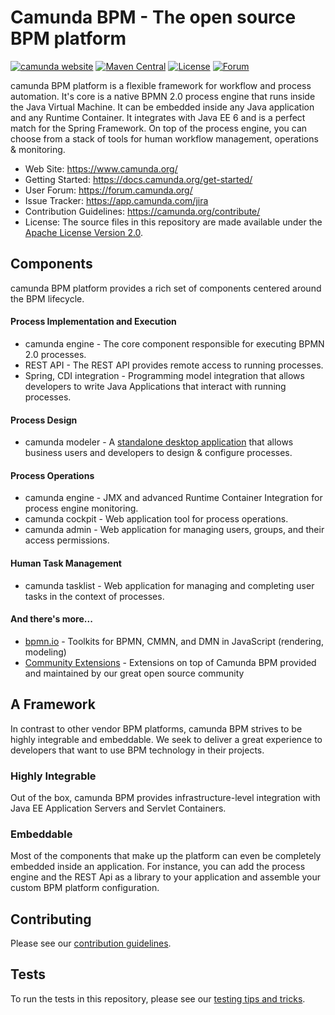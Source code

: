 # Camunda BPM - The open source BPM platform

[![camunda website](https://img.shields.io/badge/website-camunda-orange.svg)](https://camunda.com/) [![Maven Central](https://maven-badges.herokuapp.com/maven-central/org.camunda.bpm/camunda-parent/badge.svg)](https://maven-badges.herokuapp.com/maven-central/org.camunda.bpm/camunda-parent) [![License](https://img.shields.io/github/license/camunda/camunda-bpm-platform?color=blue&logo=apache)](https://github.com/camunda/camunda-bpm-platform/blob/master/LICENSE) [![Forum](https://img.shields.io/badge/forum-camunda-green)](https://forum.camunda.org/)

camunda BPM platform is a flexible framework for workflow and process automation. It's core is a native BPMN 2.0 process engine that runs inside the Java Virtual Machine. It can be embedded inside any Java application and any Runtime Container. It integrates with Java EE 6 and is a perfect match for the Spring Framework. On top of the process engine, you can choose from a stack of tools for human workflow management, operations & monitoring.

- Web Site: https://www.camunda.org/
- Getting Started: https://docs.camunda.org/get-started/
- User Forum: https://forum.camunda.org/
- Issue Tracker: https://app.camunda.com/jira
- Contribution Guidelines: https://camunda.org/contribute/
- License: The source files in this repository are made available under the [Apache License Version 2.0](./LICENSE).

## Components

camunda BPM platform provides a rich set of components centered around the BPM lifecycle.

#### Process Implementation and Execution

- camunda engine - The core component responsible for executing BPMN 2.0 processes.
- REST API - The REST API provides remote access to running processes.
- Spring, CDI integration - Programming model integration that allows developers to write Java Applications that interact with running processes.

#### Process Design

- camunda modeler - A [standalone desktop application](https://github.com/camunda/camunda-modeler) that allows business users and developers to design & configure processes.

#### Process Operations

- camunda engine - JMX and advanced Runtime Container Integration for process engine monitoring.
- camunda cockpit - Web application tool for process operations.
- camunda admin - Web application for managing users, groups, and their access permissions.

#### Human Task Management

- camunda tasklist - Web application for managing and completing user tasks in the context of processes.

#### And there's more...

- [bpmn.io](https://bpmn.io/) - Toolkits for BPMN, CMMN, and DMN in JavaScript (rendering, modeling)
- [Community Extensions](https://docs.camunda.org/manual/7.5/introduction/extensions/) - Extensions on top of Camunda BPM provided and maintained by our great open source community

## A Framework

In contrast to other vendor BPM platforms, camunda BPM strives to be highly integrable and embeddable. We seek to deliver a great experience to developers that want to use BPM technology in their projects.

### Highly Integrable

Out of the box, camunda BPM provides infrastructure-level integration with Java EE Application Servers and Servlet Containers.

### Embeddable

Most of the components that make up the platform can even be completely embedded inside an application. For instance, you can add the process engine and the REST Api as a library to your application and assemble your custom BPM platform configuration.

## Contributing

Please see our [contribution guidelines](CONTRIBUTING.md).

## Tests

To run the tests in this repository, please see our [testing tips and tricks](TESTING.md).
